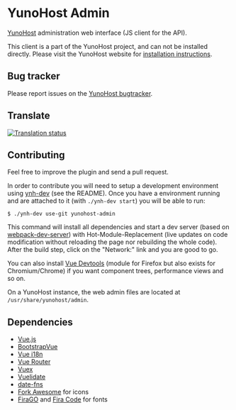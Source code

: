# YunoHost Admin

[YunoHost](https://yunohost.org) administration web interface (JS client for the API).

This client is a part of the YunoHost project, and can not be installed directly. Please visit the YunoHost website for [installation instructions](https://yunohost.org/install).

## Bug tracker

Please report issues on the [YunoHost bugtracker](https://github.com/YunoHost/issues).

## Translate

[![Translation status](https://translate.yunohost.org/widgets/yunohost/-/287x66-white.png)](https://translate.yunohost.org/engage/yunohost/?utm_source=widget)

## Contributing

Feel free to improve the plugin and send a pull request.

In order to contribute you will need to setup a development environment using [ynh-dev](https://github.com/YunoHost/ynh-dev) (see the README).
Once you have a environment running and are attached to it (with `./ynh-dev start`) you will be able to run:

```
$ ./ynh-dev use-git yunohost-admin
```

This command will install all dependencies and start a dev server (based on [webpack-dev-server](https://github.com/webpack/webpack-dev-server)) with Hot-Module-Replacement (live updates on code modification without reloading the page nor rebuilding the whole code). After the build step, click on the "Network:" link and you are good to go.

You can also install [Vue Devtools](https://addons.mozilla.org/fr/firefox/addon/vue-js-devtools/) (module for Firefox but also exists for Chromium/Chrome) if you want component trees, performance views and so on.

On a YunoHost instance, the web admin files are located at `/usr/share/yunohost/admin`.

## Dependencies

* [Vue.js](https://vuejs.org/v2/guide/)
* [BootstrapVue](https://bootstrap-vue.org/docs)
* [Vue i18n](https://kazupon.github.io/vue-i18n/started.html)
* [Vue Router](https://router.vuejs.org/guide/)
* [Vuex](https://vuex.vuejs.org/)
* [Vuelidate](https://vuelidate.js.org/#getting-started)
* [date-fns](https://date-fns.org/v2.16.1/docs/Getting-Started)
* [Fork Awesome](https://forkaweso.me/Fork-Awesome/icons/) for icons
* [FiraGO](https://bboxtype.com/typefaces/FiraGO/#!layout=specimen) and [Fira Code](https://github.com/tonsky/FiraCode) for fonts
